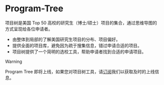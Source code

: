 # Program-Tree

项目树是美国 Top 50 高校的研究生（博士/硕士）项目的集合，通过思维导图的方式呈现给各位申请者。

- 由整体到局部的了解美国研究生项目的分布、项目偏好。
- 提供全面的项目库，避免因为疏于搜集信息，错过申请合适的项目。
- 项目树提供了一个简明的选校工具，帮助申请者找到合适的申请项目。

> [!Warning]
>
> Program Tree 即将上线，如果您对项目树工具，请[订阅](subscription.md)我们以获取及时的上线信息。
